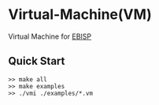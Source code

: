 # Virtual-Machine(VM)

Virtual Machine for [EBISP](https://github.com/tsoding/ebisp)

## Quick Start

```console
>> make all
>> make examples
>> ./vmi ./examples/*.vm
```
